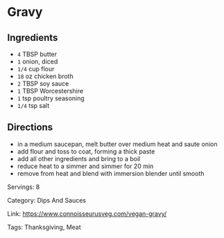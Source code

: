 # Gravy

## Ingredients

- `4` TBSP butter
- `1` onion, diced
- `1/4` cup flour
- `18` oz chicken broth
- `2` TBSP soy sauce
- `1` TBSP Worcestershire
- `1` tsp poultry seasoning
- `1/4` tsp salt

## Directions

- in a medium saucepan, melt butter over medium heat and saute onion
- add flour and toss to coat, forming a thick paste
- add all other ingredients and bring to a boil
- reduce heat to a simmer and simmer for 20 min
- remove from heat and blend with immersion blender until smooth

Servings: 8

Category: Dips And Sauces

Link: https://www.connoisseurusveg.com/vegan-gravy/

Tags: Thanksgiving, Meat

